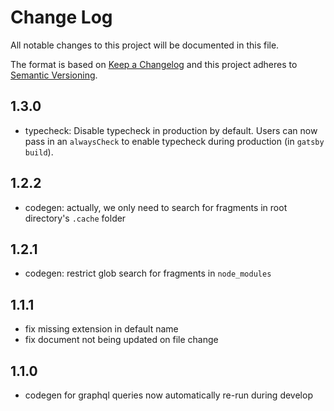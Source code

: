 # Change Log

All notable changes to this project will be documented in this file.

The format is based on [Keep a Changelog](http://keepachangelog.com/) and this project adheres to [Semantic Versioning](http://semver.org/).

## 1.3.0
- typecheck: Disable typecheck in production by default. Users can now pass in an `alwaysCheck` to enable typecheck during production (in `gatsby build`).

## 1.2.2
- codegen: actually, we only need to search for fragments in root directory's `.cache` folder

## 1.2.1
- codegen: restrict glob search for fragments in `node_modules`

## 1.1.1
- fix missing extension in default name
- fix document not being updated on file change

## 1.1.0
- codegen for graphql queries now automatically re-run during develop